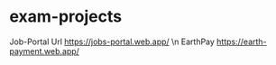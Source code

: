 # exam-projects
Job-Portal Url
https://jobs-portal.web.app/
\n
EarthPay
https://earth-payment.web.app/
